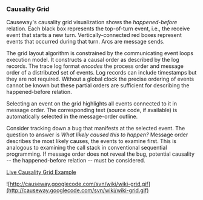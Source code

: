 

### Causality Grid ###

Causeway's causality grid visualization shows the _happened-before_ relation. Each black box represents the top-of-turn event, i.e., the receive event that starts a new turn. Vertically-connected red boxes represent events that occurred during that turn. Arcs are message sends.

The grid layout algorithm is constrained by the communicating event loops execution model. It constructs a causal order as described by the log records. The trace log format _encodes_ the process order and message order of a distributed set of events. Log records can include timestamps but they are not required. Without a global clock the precise ordering of events cannot be known but these partial orders are sufficient for describing the happened-before relation.

Selecting an event on the grid highlights all events connected to it in message order. The corresponding text (source code, if available) is automatically selected in the message-order outline.

Consider tracking down a bug that manifests at the selected event. The question to answer is _What likely caused this to happen?_ Message order describes the most likely causes, the events to examine first. This is analogous to examining the call stack in conventional sequential programming. If message order does not reveal the bug, potential causality -- the happened-before relation -- must be considered.

[Live Causality Grid Example](http://causeway.googlecode.com/svn/trunk/src/js/com/teleometry/causalityGrid.html)

![http://causeway.googlecode.com/svn/wiki/wiki-grid.gif](http://causeway.googlecode.com/svn/wiki/wiki-grid.gif)